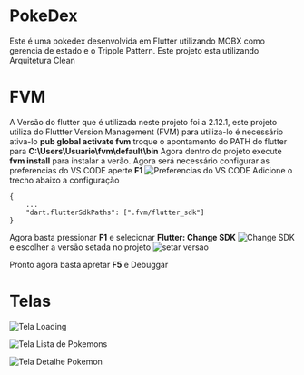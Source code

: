 # PokeDex

Este é uma pokedex desenvolvida em Flutter utilizando MOBX como gerencia de estado e o Tripple Pattern. Este projeto esta utilizando Arquitetura Clean

# FVM

A Versão do flutter que é utilizada neste projeto foi a 2.12.1, este projeto utiliza do Fluttter Version Management (FVM) para utiliza-lo é necessário ativa-lo **pub global activate fvm** troque o apontamento do PATH do flutter para **C:\Users\Usuario\fvm\default\bin**
Agora dentro do projeto execute **fvm install** para instalar a verão.
Agora será necessário configurar as preferencias do VS CODE aperte **F1**
![Preferencias do VS CODE](https://i.ibb.co/ZcpB8B1/Sem-t-tulo.png)
Adicione o trecho abaixo a configuração

    {
	    ...
	    "dart.flutterSdkPaths": [".fvm/flutter_sdk"]
    }

Agora basta pressionar **F1** e selecionar **Flutter: Change SDK**
![Change SDK](https://i.ibb.co/GnZn5ts/Screenshot-1.png)
e escolher a versão setada no projeto
![setar versao](https://i.ibb.co/7NhxwvG/Screenshot-2.png)

Pronto agora basta apretar **F5** e Debuggar

# Telas
![Tela Loading](https://i.ibb.co/QfdNnmB/tela1.png)

![Tela Lista de Pokemons](https://i.ibb.co/Ny7jns0/tela2.png)

![Tela Detalhe Pokemon](https://i.ibb.co/vQfwPbW/tela3.png)
